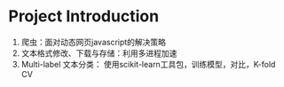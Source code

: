 # Project Introduction
1. 爬虫：面对动态网页javascript的解决策略
2. 文本格式修改、下载与存储：利用多进程加速
3. Multi-label 文本分类： 使用scikit-learn工具包，训练模型，对比，K-fold CV
